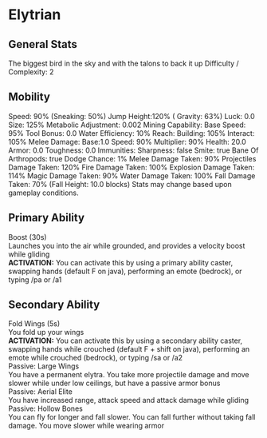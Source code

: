 # Elytrian

## General Stats

The biggest bird in the sky and with the talons to back it up
Difficulty / Complexity: 2  

## Mobility

Speed: 90% (Sneaking: 50%) Jump Height:120% ( Gravity: 63%)
Luck: 0.0
Size: 125%
Metabolic Adjustment: 0.002
Mining Capability: Base Speed: 95% Tool Bonus: 0.0 Water Efficiency: 10%
Reach: Building: 105% Interact: 105%
Melee Damage:
Base:1.0 Speed: 90% Multiplier: 90%
Health: 20.0
Armor: 0.0
Toughness: 0.0
Immunities:
Sharpness: false Smite: true Bane Of Arthropods: true
Dodge Chance: 1%
Melee Damage Taken: 90%
Projectiles Damage Taken: 120%
Fire Damage Taken: 100%
Explosion Damage Taken: 114%
Magic Damage Taken: 90%
Water Damage Taken: 100%
Fall Damage Taken: 70% (Fall Height: 10.0 blocks)
Stats may change based upon gameplay conditions.

## Primary Ability

Boost (30s)  
Launches you into the air while grounded, and provides a velocity boost while gliding  
**ACTIVATION:** You can activate this by using a primary ability caster, swapping hands (default F on java), performing an emote (bedrock), or typing /pa or /a1  

## Secondary Ability

Fold Wings (5s)  
You fold up your wings  
**ACTIVATION:** You can activate this by using a secondary ability caster, swapping hands while crouched (default F + shift on java), performing an emote while crouched (bedrock), or typing /sa or /a2  
Passive: Large Wings  
You have a permanent elytra. You take more projectile damage and move slower while under low ceilings, but have a passive armor bonus  
Passive: Aerial Elite  
You have increased range, attack speed and attack damage while gliding  
Passive: Hollow Bones  
You can fly for longer and fall slower. You can fall further without taking fall damage. You move slower while wearing armor  

